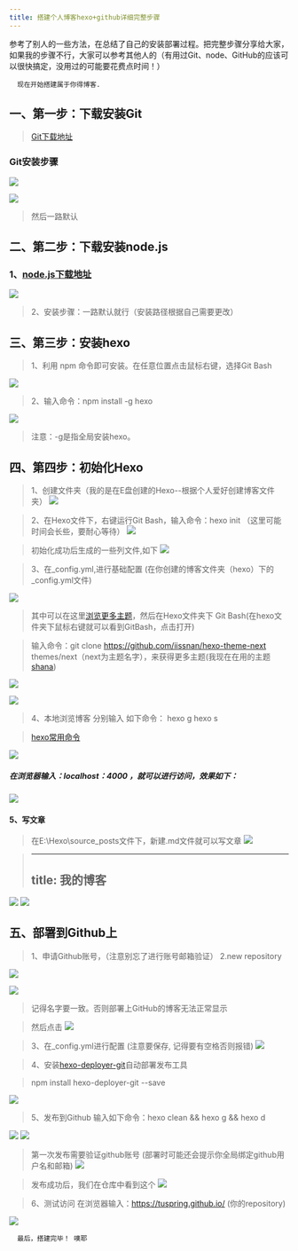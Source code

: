 ```yaml
---
title: 搭建个人博客hexo+github详细完整步骤
---
```

参考了别人的一些方法，在总结了自己的安装部署过程。把完整步骤分享给大家，如果我的步骤不行，大家可以参考其他人的（有用过Git、node、GitHub的应该可以很快搞定，没用过的可能要花费点时间！）


```angular2html
  现在开始搭建属于你得博客.
```


## 一、第一步：下载安装Git
> [Git下载地址](https://gitforwindows.org/)

### Git安装步骤
![](https://upload-images.jianshu.io/upload_images/1531909-4da9b2db5ad099b5.png?imageMogr2/auto-orient/strip%7CimageView2/2/w/519)

![](https://upload-images.jianshu.io/upload_images/1531909-44bddccbb0bc44fb.png?imageMogr2/auto-orient/strip%7CimageView2/2/w/483)
>然后一路默认




## 二、第二步：下载安装node.js

### 1、[node.js下载地址](https://nodejs.org/en/)

![](https://upload-images.jianshu.io/upload_images/1531909-acb3ca9d69e0037f.png?imageMogr2/auto-orient/strip%7CimageView2/2/w/700)
>2、安装步骤：一路默认就行（安装路径根据自己需要更改）

## 三、第三步：安装hexo

> 1、利用 npm 命令即可安装。在任意位置点击鼠标右键，选择Git Bash

![](https://upload-images.jianshu.io/upload_images/1531909-ed306496f5c34312.png?imageMogr2/auto-orient/strip%7CimageView2/2/w/237)

>2、输入命令：npm install -g hexo

![](https://upload-images.jianshu.io/upload_images/1531909-0b9d56643f6b27cc.png?imageMogr2/auto-orient/strip%7CimageView2/2/w/648)

> 注意：-g是指全局安装hexo。

## 四、第四步：初始化Hexo
> 1、创建文件夹（我的是在E盘创建的Hexo--根据个人爱好创建博客文件夹）
![](https://upload-images.jianshu.io/upload_images/1531909-b4cfc9da3f2063b9.png?imageMogr2/auto-orient/strip%7CimageView2/2/w/650)

> 2、在Hexo文件下，右键运行Git Bash，输入命令：hexo init
>（这里可能时间会长些，要耐心等待）
![](https://upload-images.jianshu.io/upload_images/1531909-f6ae9b7089741c89.png?imageMogr2/auto-orient/strip%7CimageView2/2/w/700)

> 初始化成功后生成的一些列文件,如下
![](https://upload-images.jianshu.io/upload_images/1531909-d0452912537c03e8.png?imageMogr2/auto-orient/strip%7CimageView2/2/w/658)

> 3、在_config.yml,进行基础配置 (在你创建的博客文件夹（hexo）下的_config.yml文件)

![](https://upload-images.jianshu.io/upload_images/1531909-cd5743eda172deca.png?imageMogr2/auto-orient/strip%7CimageView2/2/w/663)

> 其中可以在这里[浏览更多主题](https://hexo.io/themes/)，然后在Hexo文件夹下 Git Bash(在hexo文件夹下鼠标右键就可以看到GitBash，点击打开)

> 输入命令：git clone https://github.com/iissnan/hexo-theme-next themes/next（next为主题名字），来获得更多主题(我现在在用的主题[shana](https://github.com/ShanaMaid/hexo-theme-shana))

![](https://upload-images.jianshu.io/upload_images/1531909-c428c38d5b6f608d.png?imageMogr2/auto-orient/strip%7CimageView2/2/w/537)

![](https://upload-images.jianshu.io/upload_images/1531909-9e10141923fcdf7a.png?imageMogr2/auto-orient/strip%7CimageView2/2/w/489)


> 4、本地浏览博客
>  分别输入 如下命令：
>      hexo g
>      hexo s

>  [hexo常用命令](https://segmentfault.com/a/1190000002632530)

![](https://upload-images.jianshu.io/upload_images/1531909-0501276ece21c570.png?imageMogr2/auto-orient/strip%7CimageView2/2/w/566)

#####   在浏览器输入：localhost：4000 ，就可以进行访问，效果如下：
![](https://upload-images.jianshu.io/upload_images/1531909-4f9a111a4f87ff63.png?imageMogr2/auto-orient/strip%7CimageView2/2/w/700)

#### 5、写文章
> 在E:\Hexo\source\_posts文件下，新建.md文件就可以写文章
![](https://upload-images.jianshu.io/upload_images/1531909-f369abde30af73e0.png?imageMogr2/auto-orient/strip%7CimageView2/2/w/478)


> --- 
> title: 我的博客
> ---

![](https://upload-images.jianshu.io/upload_images/1531909-a55880ce3bb59600.png?imageMogr2/auto-orient/strip%7CimageView2/2/w/307)
![](https://upload-images.jianshu.io/upload_images/1531909-3b9c7f217892c046.png?imageMogr2/auto-orient/strip%7CimageView2/2/w/700)


## 五、部署到Github上

> 1、申请Github账号，（注意别忘了进行账号邮箱验证）
> 2.new repository

![](https://upload-images.jianshu.io/upload_images/1531909-8decffce7d3866b3.png?imageMogr2/auto-orient/strip%7CimageView2/2/w/494)

![](https://upload-images.jianshu.io/upload_images/1531909-d3da80e668341305.png?imageMogr2/auto-orient/strip%7CimageView2/2/w/469)

> 记得名字要一致。否则部署上GitHub的博客无法正常显示


> 然后点击
![](https://upload-images.jianshu.io/upload_images/1531909-fe29bad673d85f37.png?imageMogr2/auto-orient/strip%7CimageView2/2/w/246)


> 3、在_config.yml进行配置 (注意要保存, 记得要有空格否则报错)
![](https://upload-images.jianshu.io/upload_images/1531909-d0fc558c749b5569.png?imageMogr2/auto-orient/strip%7CimageView2/2/w/700)


>  4、安装[hexo-deployer-git](https://github.com/hexojs/hexo-deployer-git)自动部署发布工具

>    npm install hexo-deployer-git  --save

![](https://upload-images.jianshu.io/upload_images/1531909-fb7e657ad2729c88.png?imageMogr2/auto-orient/strip%7CimageView2/2/w/354)

> 5、发布到Github
>     输入如下命令：hexo clean && hexo g && hexo d
 
 ![](https://upload-images.jianshu.io/upload_images/1531909-72b3c30ffbfb1210.png?imageMogr2/auto-orient/strip%7CimageView2/2/w/274)
 ![](https://upload-images.jianshu.io/upload_images/1531909-5fdbcdab2249c01e.png?imageMogr2/auto-orient/strip%7CimageView2/2/w/506)
 
 > 第一次发布需要验证github账号 (部署时可能还会提示你全局绑定github用户名和邮箱)
 ![](https://upload-images.jianshu.io/upload_images/1531909-1f99441c5f2e0cfb.png?imageMogr2/auto-orient/strip%7CimageView2/2/w/359)
 
 
 > 发布成功后，我们在仓库中看到这个
 ![](https://upload-images.jianshu.io/upload_images/1531909-eeae3f8de4041eff.png?imageMogr2/auto-orient/strip%7CimageView2/2/w/700)
 
 
 > 6、测试访问
 > 在浏览器输入：https://tuspring.github.io/ (你的repository)
 
 ![](https://upload-images.jianshu.io/upload_images/1531909-a771d32449cbd5c8.png?imageMogr2/auto-orient/strip%7CimageView2/2/w/700)
 
 
 ```angular2html
   最后，搭建完毕！ 噢耶
```